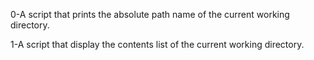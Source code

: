 0-A script that prints the absolute path name of the current working directory.

1-A script that display the contents list of the current working directory. 
